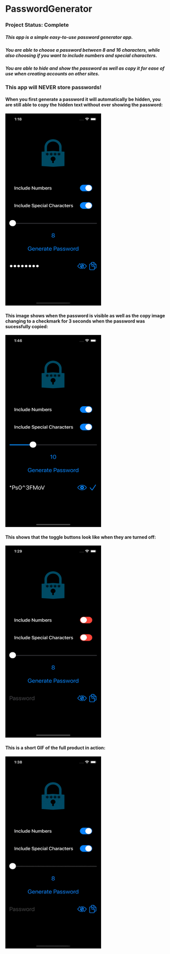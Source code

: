 # PasswordGenerator
### Project Status: Complete

##### This app is a simple easy-to-use password generator app. 
##### You are able to choose a password between 8 and 16 characters, while also choosing if you want to include numbers and special characters.
##### You are able to hide and show the password as well as copy it for ease of use when creating accounts on other sites. 

### This app will **NEVER** store passwords!

#### When you first generate a password it will automatically be hidden, you are still able to copy the hidden text without ever showing the password:
<img src="https://github.com/AJenaeP/PasswordGenerator/blob/main/PasswordGenerator/images/initialGeneration.png" width="300" height="600"/> 

#### This image shows when the password is visible as well as the copy image changing to a checkmark for 3 seconds when the password was sucessfully copied:
<img src="https://github.com/AJenaeP/PasswordGenerator/blob/main/PasswordGenerator/images/copied.png" width="300" height="600"/> 

#### This shows that the toggle buttons look like when they are turned off:
<img src="https://github.com/AJenaeP/PasswordGenerator/blob/main/PasswordGenerator/images/toggleOff.png" width="300" height="600"/> 

#### This is a short GIF of the full product in action:
<img src="https://github.com/AJenaeP/PasswordGenerator/blob/main/PasswordGenerator/images/finalProduct.gif" width="300" height="600"/>


